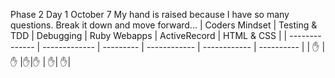 
Phase 2 Day 1 October 7
My hand is raised because I have so many questions. Break it down and move forward...
| Coders Mindset | Testing & TDD | Debugging   | Ruby Webapps | ActiveRecord | HTML & CSS   |
| -------------- | ------------- | ---------   | ------------ | ------------ | ----------   |
|  :raised_hand: | :raised_hand: |:raised_hand:|:raised_hand: | :raised_hand:| :raised_hand:|